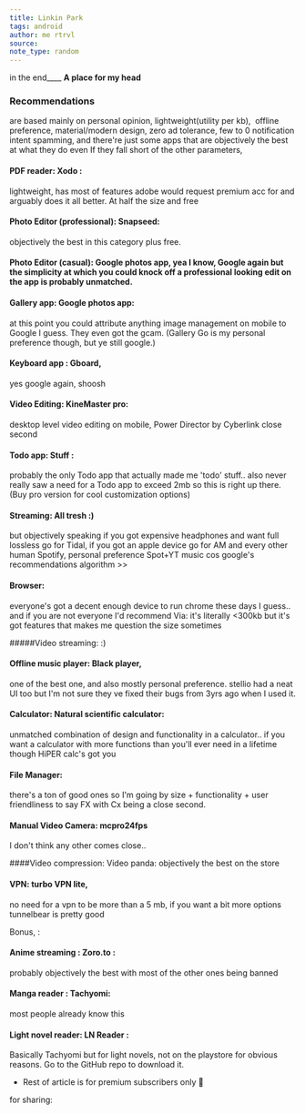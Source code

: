 ```yaml
---
title: Linkin Park
tags: android 
author: me rtrvl
source: 
note_type: random 
---
```

in the end____
____A place for my head____

### Recommendations 
are based mainly on personal opinion, lightweight(utility per kb),  offline preference, material/modern design, zero ad tolerance, few to 0 notification intent spamming, and there're just some apps that are objectively the best at what they do even If they fall short of the other parameters,

#### PDF reader: Xodo :  
lightweight, has most of features adobe would request premium acc for and arguably does it all better. At half the size and free

#### Photo Editor (professional): Snapseed: 
objectively the best in this category plus free.

#### Photo Editor (casual): Google photos app, yea I know, Google again but the simplicity at which you could knock off a professional looking edit on the app is probably unmatched.

 #### Gallery app: Google photos app:
 at this point you could attribute anything image management on mobile to Google I guess. They even got the gcam. (Gallery Go is my personal preference though, but ye still google.)

#### Keyboard app : Gboard,
 yes google again, shoosh

#### Video Editing: KineMaster pro: 
desktop level video editing on mobile, Power Director by Cyberlink close second

#### Todo app: Stuff :
 probably the only Todo app that actually made me 'todo' stuff.. also never really saw a need for a Todo app to exceed 2mb so this is right up there. (Buy pro version for cool customization options) 

#### Streaming: All tresh :)
but objectively speaking if you got expensive headphones and want full lossless go for Tidal, if you got an apple device go for AM and every other human Spotify, personal preference Spot+YT music cos google's recommendations algorithm >> 

#### Browser:
 everyone's got a decent enough device to run chrome these days I guess.. and if you are not everyone I'd recommend Via: it's literally <300kb but it's got features that makes me question the size sometimes 

#####Video streaming: :) 

#### Offline music player: Black player,
 one of the best one, and also mostly personal preference. stellio had a neat UI too but I'm not sure they ve fixed their bugs from 3yrs ago when I used it.

#### Calculator: Natural scientific calculator: 
unmatched combination of design and functionality in a calculator.. if you want a calculator with more functions than you'll ever need in a lifetime though HiPER calc's got you

#### File Manager: 
there's a ton of good ones so I'm going by size + functionality + user friendliness to say FX with Cx being a close second.

#### Manual Video Camera: mcpro24fps
 I don't think any other comes close..

####Video compression: Video panda: 
objectively the best on the store

#### VPN: turbo VPN lite,
no need for a vpn to be more than a 5 mb, if you want a bit more options tunnelbear is pretty good

Bonus, :
#### Anime streaming : Zoro.to :
 probably objectively the best with most of the other ones being banned

#### Manga reader : Tachyomi:
 most people already know this

#### Light novel reader: LN Reader :
 Basically Tachyomi but for light novels, not on the playstore for obvious reasons. Go to the GitHub repo to download it.

+ Rest of article is for premium subscribers only 🐤

for sharing: 

